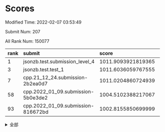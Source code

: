 # Scores

Modified Time: 2022-02-07 03:53:49

Submit Num: 207

All Rank Num: 150077

| rank |               submit               |       score        |       sigma        | pk_num |
| :--- | :--------------------------------- | :----------------- | :----------------- | :----- |
| 1    | jsonzb.test.submission_level_4     | 1011.9093921819365 | 0.7866326547116518 | 2903   |
| 3    | jsonzb.test.test_1                 | 1011.6036059767555 | 0.7921749991281591 | 2902   |
| 7    | cpp.21_12_24.submission-2b2ea0d7   | 1011.0204860724939 | 0.7456228882395126 | 2899   |
| 58   | cpp.2022_01_09.submission-5b0e3de2 | 1004.5102388217067 | 0.7216362226115729 | 2902   |
| 93   | cpp.2022_01_09.submission-816672bd | 1002.8155850699999 | 0.7131464171028202 | 2898   |


<details>
<summary>全部</summary>

| rank |                 submit                 |       score        |       sigma        | pk_num |
| :--- | :------------------------------------- | :----------------- | :----------------- | :----- |
| 1    | jsonzb.test.submission_level_4         | 1011.9093921819365 | 0.7866326547116518 | 2903   |
| 2    | gobigger.level_3.submission_level_3_4  | 1011.667333053862  | 0.7543529053052589 | 2896   |
| 3    | jsonzb.test.test_1                     | 1011.6036059767555 | 0.7921749991281591 | 2902   |
| 4    | gobigger.level_3.submission_level_3_21 | 1011.5864973893789 | 0.7627245851711858 | 2901   |
| 5    | gobigger.level_3.submission_level_3_9  | 1011.2812190125569 | 0.7937150205069425 | 2902   |
| 6    | gobigger.level_3.submission_level_3_6  | 1011.1476173663508 | 0.7689666424904125 | 2898   |
| 7    | cpp.21_12_24.submission-2b2ea0d7       | 1011.0204860724939 | 0.7456228882395126 | 2899   |
| 8    | gobigger.level_3.submission_level_3_30 | 1010.9710769650706 | 0.7890618577890226 | 2898   |
| 9    | gobigger.level_3.submission_level_3_22 | 1010.8774758539149 | 0.7796799865259755 | 2901   |
| 10   | gobigger.level_3.submission_level_3_37 | 1010.735179427031  | 0.7612008256200191 | 2901   |
| 11   | gobigger.level_3.submission_level_3_33 | 1010.7331096033012 | 0.7608167062854065 | 2903   |
| 12   | gobigger.level_3.submission_level_3_39 | 1010.7058544870215 | 0.7609183551615922 | 2901   |
| 13   | gobigger.level_3.submission_level_3_13 | 1010.6177441427066 | 0.7555163542783039 | 2904   |
| 14   | gobigger.level_3.submission_level_3_48 | 1010.6020754528583 | 0.7497913268987746 | 2893   |
| 15   | gobigger.level_3.submission_level_3_17 | 1010.5169185406583 | 0.7563651833724887 | 2902   |
| 16   | gobigger.level_3.submission_level_3_44 | 1010.5124558246056 | 0.7754549725527102 | 2900   |
| 17   | gobigger.level_3.submission_level_3_5  | 1010.4352012133187 | 0.7673834139699105 | 2897   |
| 18   | gobigger.level_3.submission_level_3_32 | 1010.3189019148562 | 0.7744391995931461 | 2902   |
| 19   | gobigger.level_3.submission_level_3_8  | 1010.273197177186  | 0.7630267480388137 | 2899   |
| 20   | gobigger.level_3.submission_level_3_42 | 1010.2528551126129 | 0.7711073715045623 | 2906   |
| 21   | gobigger.level_3.submission_level_3_2  | 1010.2115427129922 | 0.7311055805655652 | 2902   |
| 22   | gobigger.level_3.submission_level_3_23 | 1010.1724809152563 | 0.7812262572442462 | 2907   |
| 23   | gobigger.level_3.submission_level_3_36 | 1010.1631651983046 | 0.7727833322293763 | 2902   |
| 24   | gobigger.level_3.submission_level_3_31 | 1010.0730144652724 | 0.7623256651412096 | 2904   |
| 25   | gobigger.level_3.submission_level_3_45 | 1010.0199005106304 | 0.7417490037596604 | 2896   |
| 26   | gobigger.level_3.submission_level_3_25 | 1010.0131349580583 | 0.768495844598133  | 2903   |
| 27   | gobigger.level_3.submission_level_3_18 | 1009.9083708740857 | 0.7597494946094607 | 2903   |
| 28   | gobigger.level_3.submission_level_3_1  | 1009.8258968092908 | 0.7422015230817697 | 2898   |
| 29   | gobigger.level_3.submission_level_3_29 | 1009.7740189168676 | 0.7647928147244754 | 2899   |
| 30   | gobigger.level_3.submission_level_3_7  | 1009.7729852774517 | 0.7630834947887676 | 2902   |
| 31   | gobigger.level_3.submission_level_3_46 | 1009.7634974961239 | 0.7495824507347028 | 2904   |
| 32   | gobigger.level_3.submission_level_3_19 | 1009.694767915653  | 0.7584637748678933 | 2902   |
| 33   | gobigger.level_3.submission_level_3_11 | 1009.6885395214084 | 0.743791936106635  | 2900   |
| 34   | gobigger.level_3.submission_level_3_43 | 1009.6566538876026 | 0.746805222489439  | 2902   |
| 35   | gobigger.level_3.submission_level_3_40 | 1009.6050099251593 | 0.754333648524614  | 2901   |
| 36   | gobigger.level_3.submission_level_3_3  | 1009.5392619662887 | 0.7752015183107724 | 2902   |
| 37   | gobigger.level_3.submission_level_3_41 | 1009.4973613913135 | 0.7467862357473072 | 2901   |
| 38   | gobigger.level_3.submission_level_3_49 | 1009.4960358233245 | 0.7596733970003469 | 2903   |
| 39   | gobigger.level_3.submission_level_3_38 | 1009.4868871525738 | 0.7589788441493606 | 2898   |
| 40   | gobigger.level_3.submission_level_3_0  | 1009.4074270174656 | 0.7517112165438867 | 2898   |
| 41   | gobigger.level_3.submission_level_3_35 | 1009.335689932084  | 0.7514588282866999 | 2901   |
| 42   | gobigger.level_3.submission_level_3_14 | 1009.3266434423481 | 0.7452166852659817 | 2898   |
| 43   | gobigger.level_3.submission_level_3_47 | 1009.1406861431404 | 0.7436289017123886 | 2900   |
| 44   | gobigger.level_3.submission_level_3_10 | 1009.1313841087563 | 0.7394985727967778 | 2902   |
| 45   | gobigger.level_3.submission_level_3_28 | 1009.1222064704083 | 0.7477273718163961 | 2898   |
| 46   | gobigger.level_3.submission_level_3_12 | 1009.0303913842322 | 0.7557663522614056 | 2895   |
| 47   | gobigger.level_3.submission_level_3_15 | 1008.9507559076482 | 0.7277255950227716 | 2897   |
| 48   | gobigger.level_3.submission_level_3_26 | 1008.8526306187051 | 0.7248161604401778 | 2896   |
| 49   | gobigger.level_3.submission_level_3_34 | 1008.659010130894  | 0.7441122023567774 | 2902   |
| 50   | gobigger.level_3.submission_level_3_16 | 1008.5479072994489 | 0.7542056870278327 | 2904   |
| 51   | gobigger.level_3.submission_level_3_24 | 1008.5477045232051 | 0.7682830830902828 | 2900   |
| 52   | gobigger.level_3.submission_level_3_27 | 1008.5348165500229 | 0.7370401705396894 | 2902   |
| 53   | gobigger.level_3.submission_level_3_20 | 1007.8485114648524 | 0.7385083516687285 | 2900   |
| 54   | gobigger.level_1.submission_level_1_42 | 1005.000750864351  | 0.7282793666296685 | 2899   |
| 55   | gobigger.level_1.submission_level_1_21 | 1004.8205357329035 | 0.725889690248514  | 2897   |
| 56   | gobigger.level_1.submission_level_1_8  | 1004.5595454544471 | 0.7105906183416023 | 2903   |
| 57   | gobigger.level_1.submission_level_1_41 | 1004.5502429810548 | 0.7023224354829893 | 2901   |
| 58   | cpp.2022_01_09.submission-5b0e3de2     | 1004.5102388217067 | 0.7216362226115729 | 2902   |
| 59   | gobigger.level_1.submission_level_1_39 | 1004.49932936076   | 0.7284096080304914 | 2900   |
| 60   | gobigger.level_1.submission_level_1_23 | 1004.3938328341945 | 0.7060005697684809 | 2903   |
| 61   | gobigger.level_1.submission_level_1_29 | 1004.1028508299952 | 0.7134399627523066 | 2897   |
| 62   | gobigger.level_1.submission_level_1_20 | 1004.0094004600448 | 0.717404586514301  | 2899   |
| 63   | gobigger.level_1.submission_level_1_14 | 1004.0043707143653 | 0.7246222684148087 | 2899   |
| 64   | gobigger.level_1.submission_level_1_10 | 1004.0021415211436 | 0.7226600732906311 | 2897   |
| 65   | gobigger.level_1.submission_level_1_27 | 1003.9265024621159 | 0.7160242793120675 | 2900   |
| 66   | gobigger.level_1.submission_level_1_40 | 1003.8686716821443 | 0.7014038179935105 | 2901   |
| 67   | gobigger.level_1.submission_level_1_47 | 1003.8578847681399 | 0.7142188414072558 | 2897   |
| 68   | gobigger.level_1.submission_level_1_46 | 1003.7810206861293 | 0.7190109299979353 | 2904   |
| 69   | gobigger.level_1.submission_level_1_19 | 1003.7329846532098 | 0.7179688175934452 | 2900   |
| 70   | gobigger.level_1.submission_level_1_1  | 1003.7117371587058 | 0.7173591038791926 | 2899   |
| 71   | gobigger.level_1.submission_level_1_17 | 1003.668490523124  | 0.71723417849573   | 2902   |
| 72   | gobigger.level_1.submission_level_1_12 | 1003.6617446804811 | 0.7105864445320398 | 2898   |
| 73   | gobigger.level_1.submission_level_1_49 | 1003.6455618163805 | 0.7068239912959422 | 2902   |
| 74   | gobigger.level_1.submission_level_1_15 | 1003.6438524441267 | 0.719715624298323  | 2901   |
| 75   | gobigger.level_1.submission_level_1_16 | 1003.6434554632051 | 0.701721513869294  | 2903   |
| 76   | gobigger.level_1.submission_level_1_34 | 1003.6197084928041 | 0.7196482638459176 | 2896   |
| 77   | gobigger.level_1.submission_level_1_24 | 1003.6070022661964 | 0.7203071639491978 | 2902   |
| 78   | gobigger.level_1.submission_level_1_13 | 1003.5768422451796 | 0.7128505106033222 | 2897   |
| 79   | gobigger.level_1.submission_level_1_35 | 1003.5748187866257 | 0.711569643834492  | 2900   |
| 80   | gobigger.level_1.submission_level_1_33 | 1003.4663738268898 | 0.7166400849056516 | 2902   |
| 81   | gobigger.level_1.submission_level_1_30 | 1003.448621958551  | 0.7149896379493427 | 2905   |
| 82   | gobigger.level_1.submission_level_1_32 | 1003.4277369409282 | 0.7059916343074252 | 2899   |
| 83   | gobigger.level_1.submission_level_1_48 | 1003.4274008907606 | 0.7161047659520113 | 2899   |
| 84   | gobigger.level_1.submission_level_1_44 | 1003.3519819753909 | 0.7083695763146229 | 2900   |
| 85   | gobigger.level_1.submission_level_1_6  | 1003.3234014297298 | 0.7264193204606114 | 2900   |
| 86   | gobigger.level_1.submission_level_1_18 | 1003.047936912564  | 0.7142276716037402 | 2902   |
| 87   | gobigger.level_1.submission_level_1_22 | 1003.0002640136722 | 0.7226465006450227 | 2899   |
| 88   | gobigger.level_1.submission_level_1_25 | 1002.9374558929788 | 0.7204446483967634 | 2899   |
| 89   | gobigger.level_1.submission_level_1_43 | 1002.9190511805067 | 0.7063878941408593 | 2904   |
| 90   | gobigger.level_1.submission_level_1_9  | 1002.9133547581023 | 0.7075136089824385 | 2900   |
| 91   | gobigger.level_1.submission_level_1_11 | 1002.8746285621525 | 0.7135366314146322 | 2899   |
| 92   | gobigger.level_1.submission_level_1_31 | 1002.8614611518432 | 0.710654227726986  | 2904   |
| 93   | cpp.2022_01_09.submission-816672bd     | 1002.8155850699999 | 0.7131464171028202 | 2898   |
| 94   | gobigger.level_1.submission_level_1_2  | 1002.8093019217323 | 0.7152529117199162 | 2898   |
| 95   | gobigger.level_1.submission_level_1_3  | 1002.7371750082325 | 0.7173029927828453 | 2903   |
| 96   | gobigger.level_1.submission_level_1_28 | 1002.679764663588  | 0.7150278317881402 | 2902   |
| 97   | gobigger.level_1.submission_level_1_38 | 1002.598953807326  | 0.7108843986389873 | 2899   |
| 98   | gobigger.level_1.submission_level_1_37 | 1002.5173553272298 | 0.703296025394148  | 2898   |
| 99   | gobigger.level_1.submission_level_1_0  | 1002.4572345907509 | 0.7268639878792041 | 2903   |
| 100  | gobigger.level_1.submission_level_1_45 | 1002.395505029808  | 0.7127735533929215 | 2895   |
| 101  | gobigger.level_1.submission_level_1_5  | 1002.256485957096  | 0.717713768299994  | 2893   |
| 102  | gobigger.level_1.submission_level_1_7  | 1002.218192071927  | 0.7101328928459194 | 2897   |
| 103  | gobigger.level_1.submission_level_1_4  | 1002.1341401515939 | 0.7093731052601888 | 2898   |
| 104  | gobigger.level_1.submission_level_1_36 | 1002.0851465724373 | 0.7111619805788456 | 2902   |
| 105  | gobigger.level_1.submission_level_1_26 | 1001.6079413471707 | 0.71300582252987   | 2897   |
| 106  | gobigger.random.submission_random_44   | 997.2607091386215  | 0.7040010151607929 | 2903   |
| 107  | gobigger.random.submission_random_48   | 997.217501931438   | 0.7204413783467611 | 2905   |
| 108  | gobigger.random.submission_random_25   | 997.034525675653   | 0.6902284262788583 | 2899   |
| 109  | gobigger.random.submission_random_11   | 996.7835506907445  | 0.716308745499413  | 2898   |
| 110  | gobigger.random.submission_random_47   | 996.7180203994194  | 0.7063464560156252 | 2904   |
| 111  | gobigger.random.submission_random_32   | 996.6926810910497  | 0.7147297245178086 | 2898   |
| 112  | gobigger.random.submission_random_38   | 996.6085814991166  | 0.71382523234771   | 2902   |
| 113  | gobigger.random.submission_random_24   | 996.6058605775677  | 0.7061148735812524 | 2901   |
| 114  | gobigger.random.submission_random_14   | 996.5947230002068  | 0.7105220617586535 | 2895   |
| 115  | gobigger.random.submission_random_40   | 996.53174244484    | 0.7142746881251562 | 2898   |
| 116  | gobigger.random.submission_random_1    | 996.4597918438043  | 0.7037978911902623 | 2898   |
| 117  | gobigger.random.submission_random_41   | 996.3834288252348  | 0.7001175058888888 | 2899   |
| 118  | gobigger.random.submission_random_36   | 996.3711029496613  | 0.7110603758254573 | 2898   |
| 119  | gobigger.random.submission_random_6    | 996.3672001389159  | 0.6966847293506285 | 2903   |
| 120  | gobigger.random.submission_random_27   | 996.3386810080107  | 0.7035943172267716 | 2901   |
| 121  | gobigger.random.submission_random_9    | 996.3103772181358  | 0.7164360832107075 | 2899   |
| 122  | gobigger.random.submission_random_39   | 996.2728851737902  | 0.7274395903466828 | 2898   |
| 123  | gobigger.random.submission_random_8    | 996.2178087888258  | 0.7038714262665527 | 2902   |
| 124  | gobigger.random.submission_random_16   | 996.1489123553788  | 0.7086069851339105 | 2901   |
| 125  | gobigger.random.submission_random_20   | 996.0618251623382  | 0.7124699682377974 | 2900   |
| 126  | gobigger.random.submission_random_23   | 996.029913977772   | 0.7163390754776511 | 2902   |
| 127  | gobigger.random.submission_random_22   | 995.9236595151178  | 0.7209854814160048 | 2899   |
| 128  | gobigger.random.submission_random_30   | 995.9125729428282  | 0.7255402915474777 | 2906   |
| 129  | gobigger.random.submission_random_45   | 995.9106831579139  | 0.7113989497642349 | 2895   |
| 130  | gobigger.random.submission_random_43   | 995.8920597330471  | 0.7053905123534339 | 2901   |
| 131  | gobigger.random.submission_random_4    | 995.8920035173044  | 0.7082795382035455 | 2899   |
| 132  | gobigger.random.submission_random_18   | 995.8819111627915  | 0.7147792969407243 | 2903   |
| 133  | gobigger.random.submission_random_17   | 995.798801662875   | 0.7094961703486085 | 2896   |
| 134  | gobigger.random.submission_random_13   | 995.7986972052977  | 0.7162471691101597 | 2900   |
| 135  | gobigger.random.submission_random_12   | 995.7534695211466  | 0.7384851483444541 | 2904   |
| 136  | gobigger.random.submission_random_26   | 995.7151262460085  | 0.7162669376583036 | 2897   |
| 137  | gobigger.random.submission_random_37   | 995.6815795917294  | 0.7129053946267327 | 2904   |
| 138  | gobigger.random.submission_random_42   | 995.6102326632473  | 0.7038128993095014 | 2899   |
| 139  | gobigger.random.submission_random_49   | 995.5925808945141  | 0.7150819257570667 | 2910   |
| 140  | gobigger.random.submission_random_29   | 995.5795468707696  | 0.7057716362786296 | 2899   |
| 141  | gobigger.random.submission_random_46   | 995.5775658104897  | 0.7124066795571717 | 2897   |
| 142  | gobigger.random.submission_random_19   | 995.5271757694983  | 0.7104730395479814 | 2902   |
| 143  | gobigger.random.submission_random_21   | 995.4467955924512  | 0.7188812952826351 | 2893   |
| 144  | gobigger.random.submission_random_33   | 995.4390941870286  | 0.7360772862502992 | 2899   |
| 145  | gobigger.random.submission_random_28   | 995.3749020523477  | 0.7209480808211841 | 2896   |
| 146  | gobigger.random.submission_random_3    | 995.3483807862278  | 0.7085756014590973 | 2900   |
| 147  | gobigger.random.submission_random_31   | 995.3048066419674  | 0.7224838954152124 | 2902   |
| 148  | gobigger.random.submission_random_35   | 995.2449220468354  | 0.7059019212960809 | 2895   |
| 149  | gobigger.random.submission_random_5    | 995.2371933379786  | 0.7139086333345992 | 2902   |
| 150  | gobigger.random.submission_random_7    | 995.1669158484209  | 0.7251034276377958 | 2903   |
| 151  | gobigger.random.submission_random_2    | 995.1647743354504  | 0.7132448860711572 | 2903   |
| 152  | gobigger.random.submission_random_0    | 994.8935084563695  | 0.6982798766677614 | 2896   |
| 153  | gobigger.random.submission_random_10   | 994.8830225069985  | 0.7128805073198964 | 2902   |
| 154  | gobigger.random.submission_random_34   | 994.8496875207234  | 0.7201417225047363 | 2899   |
| 155  | gobigger.random.submission_random_15   | 994.8429759297535  | 0.7218214350154952 | 2896   |
| 156  | gobigger.level_2.submission_level_2_49 | 994.7274848838795  | 0.7322647687748787 | 2896   |
| 157  | gobigger.level_2.submission_level_2_21 | 994.2579046242988  | 0.7275093896360699 | 2901   |
| 158  | gobigger.level_2.submission_level_2_41 | 993.8913822023512  | 0.7273016356982192 | 2896   |
| 159  | gobigger.level_2.submission_level_2_37 | 993.4848015012369  | 0.7399847447715091 | 2906   |
| 160  | gobigger.level_2.submission_level_2_19 | 993.3913331424224  | 0.7499935750472962 | 2901   |
| 161  | gobigger.level_2.submission_level_2_1  | 993.1106136537962  | 0.7401646226501917 | 2900   |
| 162  | gobigger.level_2.submission_level_2_42 | 993.0639371926916  | 0.7418248253417693 | 2900   |
| 163  | gobigger.level_2.submission_level_2_33 | 992.9720923621095  | 0.7485054932390716 | 2899   |
| 164  | gobigger.level_2.submission_level_2_44 | 992.8791071630344  | 0.7296731451914454 | 2898   |
| 165  | gobigger.level_2.submission_level_2_38 | 992.8290865301668  | 0.7329070298095063 | 2901   |
| 166  | gobigger.level_2.submission_level_2_39 | 992.7980620826945  | 0.7506530479829512 | 2897   |
| 167  | gobigger.level_2.submission_level_2_9  | 992.779998290085   | 0.7309944311735165 | 2894   |
| 168  | gobigger.level_2.submission_level_2_4  | 992.7545446917344  | 0.7434670494738004 | 2899   |
| 169  | gobigger.level_2.submission_level_2_16 | 992.6058714119565  | 0.7448497253368008 | 2900   |
| 170  | gobigger.level_2.submission_level_2_47 | 992.592801508797   | 0.727282469288461  | 2900   |
| 171  | gobigger.level_2.submission_level_2_25 | 992.586260537544   | 0.7278691168070205 | 2898   |
| 172  | gobigger.level_2.submission_level_2_0  | 992.5244753806767  | 0.7434129299080797 | 2901   |
| 173  | gobigger.level_2.submission_level_2_29 | 992.5170637648607  | 0.7339242518199707 | 2901   |
| 174  | gobigger.level_2.submission_level_2_14 | 992.4212240179612  | 0.7562851851158063 | 2906   |
| 175  | gobigger.level_2.submission_level_2_23 | 992.3019548938001  | 0.7351350320616916 | 2897   |
| 176  | gobigger.level_2.submission_level_2_48 | 992.2810733858627  | 0.7313305903938994 | 2898   |
| 177  | gobigger.level_2.submission_level_2_5  | 992.1724126475079  | 0.7468269319170644 | 2897   |
| 178  | gobigger.level_2.submission_level_2_18 | 992.1714065399897  | 0.7514642125520659 | 2899   |
| 179  | gobigger.level_2.submission_level_2_7  | 992.0738191091236  | 0.756551797915061  | 2903   |
| 180  | gobigger.level_2.submission_level_2_31 | 991.9787603617331  | 0.751558110676983  | 2895   |
| 181  | gobigger.level_2.submission_level_2_24 | 991.9089410374664  | 0.7406389297600328 | 2898   |
| 182  | gobigger.level_2.submission_level_2_36 | 991.9086953559877  | 0.7453002158578079 | 2894   |
| 183  | gobigger.level_2.submission_level_2_34 | 991.8981154083391  | 0.7457360664288509 | 2902   |
| 184  | gobigger.level_2.submission_level_2_43 | 991.8900174901177  | 0.7429968721065396 | 2901   |
| 185  | gobigger.level_2.submission_level_2_6  | 991.7418767303398  | 0.7461942512200016 | 2901   |
| 186  | gobigger.level_2.submission_level_2_40 | 991.7282727238104  | 0.7451624503969952 | 2905   |
| 187  | gobigger.level_2.submission_level_2_3  | 991.718089631393   | 0.768714983826381  | 2899   |
| 188  | gobigger.level_2.submission_level_2_10 | 991.6759057516824  | 0.7571710652682437 | 2900   |
| 189  | gobigger.level_2.submission_level_2_15 | 991.5478925903313  | 0.7407283067084234 | 2900   |
| 190  | gobigger.level_2.submission_level_2_11 | 991.4812516272696  | 0.744765575906263  | 2895   |
| 191  | gobigger.level_2.submission_level_2_12 | 991.4300458789915  | 0.7554891346756548 | 2903   |
| 192  | gobigger.level_2.submission_level_2_13 | 991.3055033076191  | 0.7504188461684742 | 2902   |
| 193  | gobigger.level_2.submission_level_2_30 | 991.2611978924837  | 0.7663560762417029 | 2897   |
| 194  | gobigger.level_2.submission_level_2_22 | 991.2176269231967  | 0.7640277247623944 | 2904   |
| 195  | gobigger.level_2.submission_level_2_45 | 991.1966804125244  | 0.7544003724725128 | 2899   |
| 196  | gobigger.level_2.submission_level_2_27 | 991.1939284547775  | 0.7416004202774344 | 2899   |
| 197  | gobigger.level_2.submission_level_2_20 | 991.1029276413818  | 0.7608472908020539 | 2904   |
| 198  | gobigger.level_2.submission_level_2_26 | 991.1010626901407  | 0.7677568837550668 | 2900   |
| 199  | gobigger.level_2.submission_level_2_17 | 991.0909638183773  | 0.778785909816264  | 2902   |
| 200  | gobigger.level_2.submission_level_2_32 | 991.0228717278924  | 0.7673483058914393 | 2900   |
| 201  | gobigger.level_2.submission_level_2_28 | 990.9497951894865  | 0.7469618231426598 | 2893   |
| 202  | gobigger.level_2.submission_level_2_35 | 990.9094634250605  | 0.7592641505497633 | 2900   |
| 203  | gobigger.level_2.submission_level_2_2  | 990.7045491326005  | 0.7556080867296787 | 2905   |
| 204  | gobigger.level_2.submission_level_2_46 | 990.5776183487163  | 0.7612760612222802 | 2893   |
| 205  | gobigger.level_2.submission_level_2_8  | 990.532070955159   | 0.769625936262179  | 2902   |
| 206  | gobigger.none.submission_none_0        | 977.6219202544097  | 1.4508572641727275 | 2903   |
| 207  | gobigger.none.submission_none_1        | 974.2382871167324  | 1.6772825851867836 | 2902   |

</details>